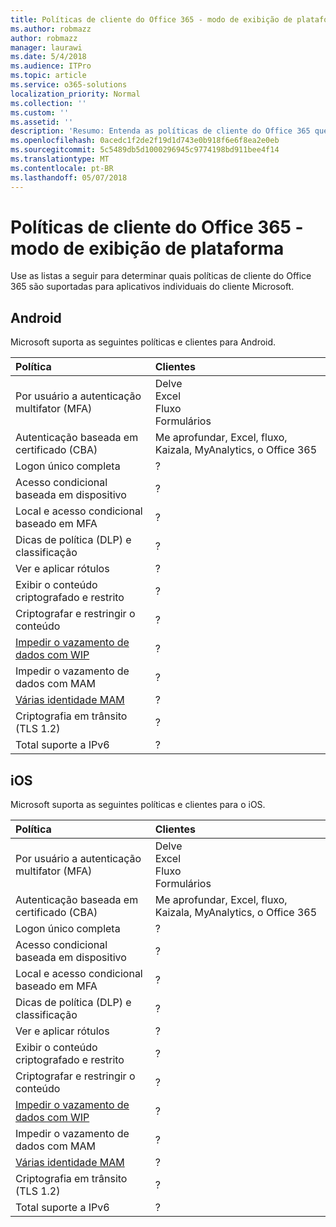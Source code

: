 ```yaml
---
title: Políticas de cliente do Office 365 - modo de exibição de plataforma
ms.author: robmazz
author: robmazz
manager: laurawi
ms.date: 5/4/2018
ms.audience: ITPro
ms.topic: article
ms.service: o365-solutions
localization_priority: Normal
ms.collection: ''
ms.custom: ''
ms.assetid: ''
description: 'Resumo: Entenda as políticas de cliente do Office 365 que são suportadas pelo Android, navegadores, iOS, Mac OS X, Windows e Windows Mobile.'
ms.openlocfilehash: 0acedc1f2de2f19d1d743e0b918f6e6f8ea2e0eb
ms.sourcegitcommit: 5c5489db5d1000296945c9774198bd911bee4f14
ms.translationtype: MT
ms.contentlocale: pt-BR
ms.lasthandoff: 05/07/2018
---
```

# <a name="office-365-client-policies---platform-view"></a>Políticas de cliente do Office 365 - modo de exibição de plataforma
Use as listas a seguir para determinar quais políticas de cliente do Office 365 são suportadas para aplicativos individuais do cliente Microsoft.

## <a name="android"></a>Android
Microsoft suporta as seguintes políticas e clientes para Android.

|**Política**|**Clientes**|
|:-----|:-----|
| Por usuário a autenticação multifator (MFA) | Delve <br> Excel <br> Fluxo <br> Formulários|
| Autenticação baseada em certificado (CBA) | Me aprofundar, Excel, fluxo, Kaizala, MyAnalytics, o Office 365|
| Logon único completa | ? | ? | ? | ? | ? | ? | ? |
| Acesso condicional baseada em dispositivo | ? | ? | ? | ? | ? | ? | ? |
| Local e acesso condicional baseado em MFA | ? | ? | ? | ? | ? | ? | ? |
| Dicas de política (DLP) e classificação | ? | ? | ? | ? | ? | ? | ? |
| Ver e aplicar rótulos | ? | ? | ? | ? | ? | ? | ? |
| Exibir o conteúdo criptografado e restrito | ? | ? | ? | ? | ? | ? | ? |
| Criptografar e restringir o conteúdo | ? | ? | ? | ? | ? | ? | ? |
| [Impedir o vazamento de dados com WIP](https://docs.microsoft.com/en-us/windows/security/information-protection/windows-information-protection/protect-enterprise-data-using-wip) | ? | ? | ? | ? | ? | ? | ? |
| Impedir o vazamento de dados com MAM | ? | ? | ? | ? | ? | ? | ? |
| [Várias identidade MAM](https://docs.microsoft.com/en-us/enterprise-mobility-security/solutions/fasttrack-how-to-use-apps-with-multi-identity-support) | ? | ? | ? | ? | ? | ? | ? |
| Criptografia em trânsito (TLS 1.2) | ? | ? | ? | ? | ? | ? | ? |
| Total suporte a IPv6 | ? | ? | ? | ? | ? | ? | ? |

## <a name="ios"></a>iOS
Microsoft suporta as seguintes políticas e clientes para o iOS.

|**Política**|**Clientes**|
|:-----|:-----|
| Por usuário a autenticação multifator (MFA) | Delve <br> Excel <br> Fluxo <br> Formulários|
| Autenticação baseada em certificado (CBA) | Me aprofundar, Excel, fluxo, Kaizala, MyAnalytics, o Office 365|
| Logon único completa | ? | ? | ? | ? | ? | ? | ? |
| Acesso condicional baseada em dispositivo | ? | ? | ? | ? | ? | ? | ? |
| Local e acesso condicional baseado em MFA | ? | ? | ? | ? | ? | ? | ? |
| Dicas de política (DLP) e classificação | ? | ? | ? | ? | ? | ? | ? |
| Ver e aplicar rótulos | ? | ? | ? | ? | ? | ? | ? |
| Exibir o conteúdo criptografado e restrito | ? | ? | ? | ? | ? | ? | ? |
| Criptografar e restringir o conteúdo | ? | ? | ? | ? | ? | ? | ? |
| [Impedir o vazamento de dados com WIP](https://docs.microsoft.com/en-us/windows/security/information-protection/windows-information-protection/protect-enterprise-data-using-wip) | ? | ? | ? | ? | ? | ? | ? |
| Impedir o vazamento de dados com MAM | ? | ? | ? | ? | ? | ? | ? |
| [Várias identidade MAM](https://docs.microsoft.com/en-us/enterprise-mobility-security/solutions/fasttrack-how-to-use-apps-with-multi-identity-support) | ? | ? | ? | ? | ? | ? | ? |
| Criptografia em trânsito (TLS 1.2) | ? | ? | ? | ? | ? | ? | ? |
| Total suporte a IPv6 | ? | ? | ? | ? | ? | ? | ? |